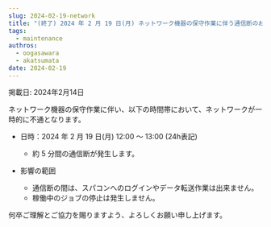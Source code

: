 ```yaml
---
slug: 2024-02-19-network
title: "(終了) 2024 年 2 月 19 日(月) ネットワーク機器の保守作業に伴う通信断のお知らせ"
tags:
  - maintenance
authros:
  - oogasawara
  - akatsumata
date: 2024-02-19
---
```


掲載日: 2024年2月14日

ネットワーク機器の保守作業に伴い、以下の時間帯において、ネットワークが一時的に不通となります。

- 日時：2024 年 2 月 19 日(月) 12:00 ～ 13:00 (24h表記)
  - 約 5 分間の通信断が発生します。

- 影響の範囲
  - 通信断の間は、スパコンへのログインやデータ転送作業は出来ません。
  - 稼働中のジョブの停止は発生しません。

何卒ご理解とご協力を賜りますよう、よろしくお願い申し上げます。
